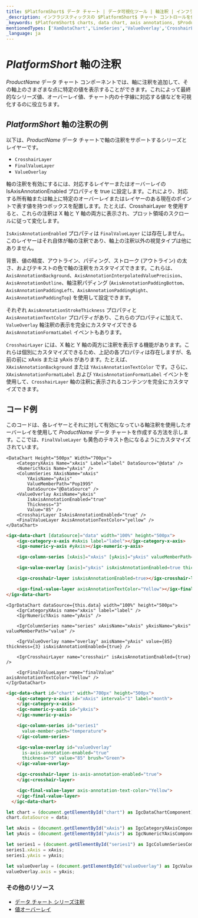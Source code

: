 ```yaml
---
title: $PlatformShort$ データ チャート | データ可視化ツール | 軸注釈 | インフラジスティックス
_description: インフラジスティックスの $PlatformShort$ チャート コントロールを使用すると、十字線レイヤー、最終値レイヤー、値オーバーレイなどの $PlatformShort$ チャート軸に注釈を追加できます。$ProductName$ で $PlatformShort$ チャートと視覚化を改善します!
_keywords: $PlatformShort$ charts, data chart, axis annotations, $ProductName$, Infragistics, $PlatformShort$ チャート, データ チャート, 軸注釈, インフラジスティックス
mentionedTypes: ['XamDataChart','LineSeries','ValueOverlay','CrosshairLayer']
_language: ja
---
```

# $PlatformShort$ 軸の注釈

$ProductName$ データ チャート コンポーネントでは、軸に注釈を追加して、その軸上のさまざまな点に特定の値を表示することができます。これによって最終的なシリーズ値、オーバーレイ値、チャート内の十字線に対応する値などを可視化するのに役立ちます。

## $PlatformShort$ 軸の注釈の例


<code-view style="height: 450px" 
           data-demos-base-url="{environment:dvDemosBaseUrl}" 
           iframe-src="{environment:dvDemosBaseUrl}/charts/data-chart-axis-annotations" alt="$PlatformShort$ 軸の注釈の例">
</code-view>


<div class="divider--half"></div>

以下は、$ProductName$ データ チャートで軸の注釈をサポートするシリーズとレイヤーです。

- `CrosshairLayer`
- `FinalValueLayer`
- `ValueOverlay`

軸の注釈を有効にするには、対応するレイヤーまたはオーバーレイの IsAxisAnnotationEnabled プロパティを true に設定します。これにより、対応する所有軸または軸上に特定のオーバーレイまたはレイヤーのある現在のポイントで表す値を持つボックスを配置します。たとえば、CrosshairLayer を使用すると、これらの注釈は X 軸と Y 軸の両方に表示され、プロット領域のスクロールに従って変化します。

`IsAxisAnnotationEnabled` プロパティは `FinalValueLayer` には存在しません。このレイヤーはそれ自体が軸の注釈であり、軸上の注釈以外の視覚タイプは他にありません。

背景、値の精度、アウトライン、パディング、ストローク (アウトライン) の太さ、およびテキストの色で軸の注釈をカスタマイズできます。これらは、`AxisAnnotationBackground`、`AxisAnnotationInterpolatedValuePrecision`、`AxisAnnotationOutline`、軸注釈パディング (`AxisAnnotationPaddingBottom`、`AxisAnnotationPaddingLeft`、`AxisAnnotationPaddingRight`、`AxisAnnotationPaddingTop`) を使用して設定できます。

それぞれ `AxisAnnotationStrokeThickness` プロパティと `AxisAnnotationTextColor` プロパティがあり、これらのプロパティに加えて、`ValueOverlay` 軸注釈の表示を完全にカスタマイズできる `AxisAnnotationFormatLabel` イベントもあります。

`CrosshairLayer` には、X 軸と Y 軸の両方に注釈を表示する機能があります。これらは個別にカスタマイズできるため、上記の各プロパティは存在しますが、名前の前に xAxis または yAxis  があります。たとえば、`XAxisAnnotationBackground` または `YAxisAnnotationTextColor` です。さらに、`XAxisAnnotationFormatLabel` および `YAxisAnnotationFormatLabel` イベントを使用して、`CrosshairLayer` 軸の注釈に表示されるコンテンツを完全にカスタマイズできます。

## コード例
このコードは、各レイヤーとそれに対して有効になっている軸注釈を使用したオーバーレイを使用して $ProductName$ データ チャートを作成する方法を示します。ここでは、`FinalValueLayer` も黄色のテキスト色になるようにカスタマイズされています。

```razor
<DataChart Height="500px" Width="700px">
    <CategoryXAxis Name="xAxis" Label="label" DataSource="@data" />
    <NumericYAxis Name="yAxis" />
    <ColumnSeries XAxisName="xAxis"
        YAxisName="yAxis"
        ValueMemberPath="Pop1995"
        DataSource="@DataSource" />
    <ValueOverlay AxisName="yAxis"
        IsAxisAnnotationEnabled="true"
        Thickness="3"
        Value="85" />
    <CrosshairLayer IsAxisAnnotationEnabled="true" />
    <FinalValueLayer AxisAnnotationTextColor="yellow" />
</DataChart> 
```

```html
<igx-data-chart [dataSource]="data" width="100%" height="500px">
    <igx-category-x-axis #xAxis label="label"></igx-category-x-axis>
    <igx-numeric-y-axis #yAxis></igx-numeric-y-axis>

    <igx-column-series [xAxis]="xAxis" [yAxis]="yAxis" valueMemberPath="value"></igx-column-series>

    <igx-value-overlay [axis]="yAxis" isAxisAnnotationEnabled=true thickness=3 value=85></igx-value-overlay>

    <igx-crosshair-layer isAxisAnnotationEnabled=true></igx-crosshair-layer>

    <igx-final-value-layer axisAnnotationTextColor="Yellow"></igx-final-value-layer>
</igx-data-chart>
```

```tsx
<IgrDataChart dataSource={this.data} width="100%" height="500px">
    <IgrCategoryXAxis name="xAxis" label="label" />
    <IgrNumericYAxis name="yAxis" />

    <IgrColumnSeries name="series" xAxisName="xAxis" yAxisName="yAxis" valueMemberPath="value" />

    <IgrValueOverlay name="overlay" axisName="yAxis" value={85} thickness={3} isAxisAnnotationEnabled={true} />

    <IgrCrosshairLayer name="crosshair" isAxisAnnotationEnabled={true} />

    <IgrFinalValueLayer name="finalValue" axisAnnotationTextColor="Yellow" />
</IgrDataChart>
```

```html
<igc-data-chart id="chart" width="700px" height="500px">
    <igc-category-x-axis id="xAxis" interval="1" label="month">
    </igc-category-x-axis>
    <igc-numeric-y-axis id="yAxis">
    </igc-numeric-y-axis>

    <igc-column-series id="series1"
      value-member-path="temperature">
    </igc-column-series>

    <igc-value-overlay id="valueOverlay"
      is-axis-annotation-enabled="true"
      thickness="3" value="85" brush="Green">
    </igc-value-overlay>

    <igc-crosshair-layer is-axis-annotation-enabled="true">
    </igc-crosshair-layer>

    <igc-final-value-layer axis-annotation-text-color="Yellow">
    </igc-final-value-layer>
  </igc-data-chart>
```

```ts
let chart = (document.getElementById("chart") as IgcDataChartComponent);
chart.dataSource = data;

let xAxis = (document.getElementById("xAxis") as IgcCategoryXAxisComponent);
let yAxis = (document.getElementById("yAxis") as IgcNumericYAxisComponent);

let series1 = (document.getElementById("series1") as IgcColumnSeriesComponent);
series1.xAxis = xAxis;
series1.yAxis = yAxis;

let valueOverlay = (document.getElementById("valueOverlay") as IgcValueOverlayComponent);
valueOverlay.axis = yAxis;
```

### その他のリソース

- [データ チャート シリーズ注釈](data-chart-series-annotations.md)
- [値オーバーレイ](data-chart-value-overlay.md)



